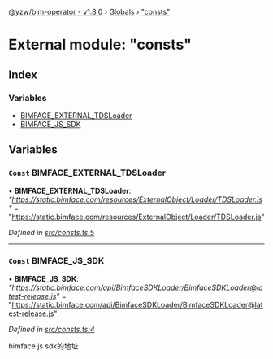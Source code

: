 [@yzw/bim-operator - v1.8.0](../README.md) › [Globals](../globals.md) › ["consts"](_consts_.md)

# External module: "consts"

## Index

### Variables

* [BIMFACE_EXTERNAL_TDSLoader](_consts_.md#const-bimface_external_tdsloader)
* [BIMFACE_JS_SDK](_consts_.md#const-bimface_js_sdk)

## Variables

### `Const` BIMFACE_EXTERNAL_TDSLoader

• **BIMFACE_EXTERNAL_TDSLoader**: *"https://static.bimface.com/resources/ExternalObject/Loader/TDSLoader.js"* = "https://static.bimface.com/resources/ExternalObject/Loader/TDSLoader.js"

*Defined in [src/consts.ts:5](https://github.com/youkaisteve/bim-operator/blob/3313d73/src/consts.ts#L5)*

___

### `Const` BIMFACE_JS_SDK

• **BIMFACE_JS_SDK**: *"https://static.bimface.com/api/BimfaceSDKLoader/BimfaceSDKLoader@latest-release.js"* = "https://static.bimface.com/api/BimfaceSDKLoader/BimfaceSDKLoader@latest-release.js"

*Defined in [src/consts.ts:4](https://github.com/youkaisteve/bim-operator/blob/3313d73/src/consts.ts#L4)*

bimface js sdk的地址
